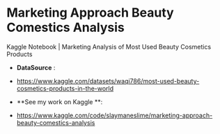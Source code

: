 # Marketing Approach Beauty Comestics Analysis
Kaggle Notebook | Marketing Analysis of Most Used Beauty Cosmetics Products

- **DataSource** :
- https://www.kaggle.com/datasets/waqi786/most-used-beauty-cosmetics-products-in-the-world

- **See my work on Kaggle **:
- https://www.kaggle.com/code/slaymaneslime/marketing-approach-beauty-comestics-analysis
